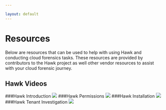 ```yaml
---

layout: default
---
```

# Resources
Below are resources that can be used to help with using Hawk and conducting cloud forensics tasks. These resources are provided by contributors to the Hawk project as well other vendor resources to assist with your cloud forensic journey.

## Hawk Videos
###Hawk Introduction
[![](http://img.youtube.com/vi/ms1TpY5ZdEo/0.jpg)](http://www.youtube.com/watch?v=ms1TpY5ZdEo "Hawk Introduction")
###Hawk Permissions
[![](http://img.youtube.com/vi/Xknh5UeNh4o/0.jpg)](http://www.youtube.com/watch?v=Xknh5UeNh4o "Hawk Permissions")
###Hawk Installation
[![](http://img.youtube.com/vi/w-ISYuqQ-1Q/0.jpg)](http://www.youtube.com/watch?v=w-ISYuqQ-1Q "Hawk Installation")
###Hawk Tenant Investigation
[![](http://img.youtube.com/vi/7BwCDB9kZKg/0.jpg)](http://www.youtube.com/watch?v=7BwCDB9kZKg "Hawk Tenant Investigation")